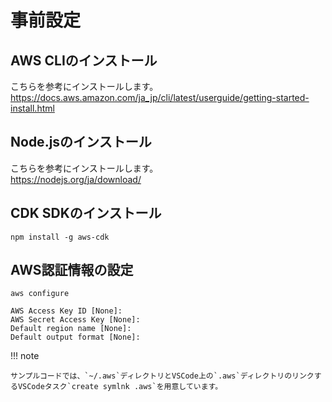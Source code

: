 # 事前設定

## AWS CLIのインストール

こちらを参考にインストールします。  
https://docs.aws.amazon.com/ja_jp/cli/latest/userguide/getting-started-install.html

## Node.jsのインストール

こちらを参考にインストールします。  
https://nodejs.org/ja/download/

## CDK SDKのインストール

```terminal title="ターミナル"
npm install -g aws-cdk
```

## AWS認証情報の設定

```terminal title="ターミナル"
aws configure
```
```
AWS Access Key ID [None]: 
AWS Secret Access Key [None]: 
Default region name [None]: 
Default output format [None]: 
```

!!! note

    サンプルコードでは、`~/.aws`ディレクトリとVSCode上の`.aws`ディレクトリのリンクするVSCodeタスク`create symlnk .aws`を用意しています。
